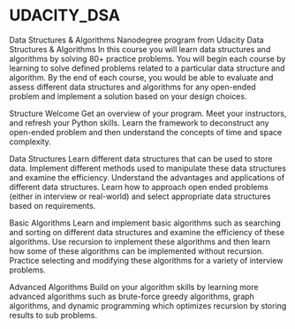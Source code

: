 # UDACITY_DSA
Data Structures &amp; Algorithms Nanodegree program from Udacity
Data Structures & Algorithms
In this course you will learn data structures and algorithms by solving 80+ practice problems. You will begin each course by learning to solve defined problems related to a particular data structure and algorithm. By the end of each course, you would be able to evaluate and assess different data structures and algorithms for any open-ended problem and implement a solution based on your design choices.

Structure
Welcome
Get an overview of your program. Meet your instructors, and refresh your Python skills. Learn the framework to deconstruct any open-ended problem and then understand the concepts of time and space complexity.

Data Structures
Learn different data structures that can be used to store data. Implement different methods used to manipulate these data structures and examine the efficiency. Understand the advantages and applications of different data structures. Learn how to approach open ended problems (either in interview or real-world) and select appropriate data structures based on requirements.

Basic Algorithms
Learn and implement basic algorithms such as searching and sorting on different data structures and examine the efficiency of these algorithms. Use recursion to implement these algorithms and then learn how some of these algorithms can be implemented without recursion. Practice selecting and modifying these algorithms for a variety of interview problems.

Advanced Algorithms
Build on your algorithm skills by learning more advanced algorithms such as brute-force greedy algorithms, graph algorithms, and dynamic programming which optimizes recursion by storing results to sub problems.
